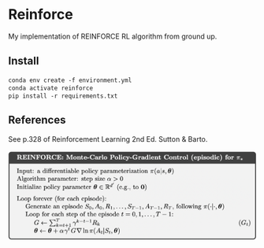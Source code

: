 # Reinforce

My implementation of REINFORCE RL algorithm from ground up.

## Install

    conda env create -f environment.yml
    conda activate reinforce
    pip install -r requirements.txt

## References

See p.328 of Reinforcement Learning 2nd Ed. Sutton & Barto.

![](reinforce_fig.png)
